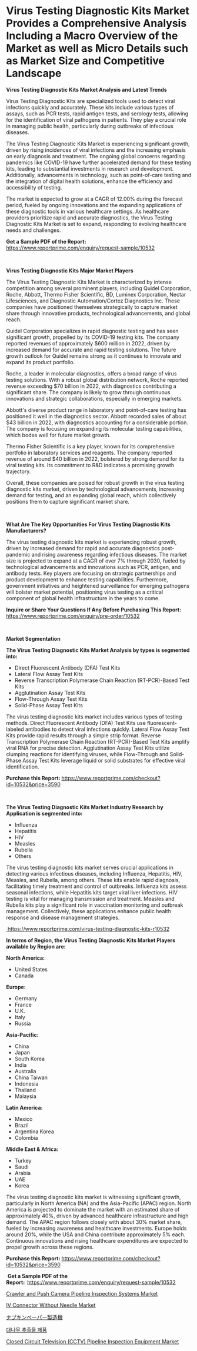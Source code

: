 <p><h1>Virus Testing Diagnostic Kits Market Provides a Comprehensive Analysis Including a Macro Overview of the Market as well as Micro Details such as Market Size and Competitive Landscape</h1></p><p><strong>Virus Testing Diagnostic Kits Market Analysis and Latest Trends</strong></p>
<p><p>Virus Testing Diagnostic Kits are specialized tools used to detect viral infections quickly and accurately. These kits include various types of assays, such as PCR tests, rapid antigen tests, and serology tests, allowing for the identification of viral pathogens in patients. They play a crucial role in managing public health, particularly during outbreaks of infectious diseases.</p><p>The Virus Testing Diagnostic Kits Market is experiencing significant growth, driven by rising incidences of viral infections and the increasing emphasis on early diagnosis and treatment. The ongoing global concerns regarding pandemics like COVID-19 have further accelerated demand for these testing kits, leading to substantial investments in research and development. Additionally, advancements in technology, such as point-of-care testing and the integration of digital health solutions, enhance the efficiency and accessibility of testing.</p><p>The market is expected to grow at a CAGR of 12.00% during the forecast period, fueled by ongoing innovations and the expanding applications of these diagnostic tools in various healthcare settings. As healthcare providers prioritize rapid and accurate diagnostics, the Virus Testing Diagnostic Kits Market is set to expand, responding to evolving healthcare needs and challenges.</p></p>
<p><strong>Get a Sample PDF of the Report:&nbsp;</strong> <a href="https://www.reportprime.com/enquiry/request-sample/10532">https://www.reportprime.com/enquiry/request-sample/10532</a></p>
<p>&nbsp;</p>
<p><strong>Virus Testing Diagnostic Kits Major Market Players</strong></p>
<p><p>The Virus Testing Diagnostic Kits Market is characterized by intense competition among several prominent players, including Quidel Corporation, Roche, Abbott, Thermo Fisher Scientific, BD, Luminex Corporation, Nectar Lifesciences, and Diagnostic Automation/Cortez Diagnostics Inc. These companies have positioned themselves strategically to capture market share through innovative products, technological advancements, and global reach.</p><p>Quidel Corporation specializes in rapid diagnostic testing and has seen significant growth, propelled by its COVID-19 testing kits. The company reported revenues of approximately $600 million in 2022, driven by increased demand for accurate and rapid testing solutions. The future growth outlook for Quidel remains strong as it continues to innovate and expand its product portfolio.</p><p>Roche, a leader in molecular diagnostics, offers a broad range of virus testing solutions. With a robust global distribution network, Roche reported revenue exceeding $70 billion in 2022, with diagnostics contributing a significant share. The company is likely to grow through continuous innovations and strategic collaborations, especially in emerging markets.</p><p>Abbott's diverse product range in laboratory and point-of-care testing has positioned it well in the diagnostics sector. Abbott recorded sales of about $43 billion in 2022, with diagnostics accounting for a considerable portion. The company is focusing on expanding its molecular testing capabilities, which bodes well for future market growth.</p><p>Thermo Fisher Scientific is a key player, known for its comprehensive portfolio in laboratory services and reagents. The company reported revenue of around $40 billion in 2022, bolstered by strong demand for its viral testing kits. Its commitment to R&D indicates a promising growth trajectory.</p><p>Overall, these companies are poised for robust growth in the virus testing diagnostic kits market, driven by technological advancements, increasing demand for testing, and an expanding global reach, which collectively positions them to capture significant market share.</p></p>
<p>&nbsp;</p>
<p><strong>What Are The Key Opportunities For Virus Testing Diagnostic Kits Manufacturers?</strong></p>
<p><p>The virus testing diagnostic kits market is experiencing robust growth, driven by increased demand for rapid and accurate diagnostics post-pandemic and rising awareness regarding infectious diseases. The market size is projected to expand at a CAGR of over 7% through 2030, fueled by technological advancements and innovations such as PCR, antigen, and antibody tests. Key players are focusing on strategic partnerships and product development to enhance testing capabilities. Furthermore, government initiatives and heightened surveillance for emerging pathogens will bolster market potential, positioning virus testing as a critical component of global health infrastructure in the years to come.</p></p>
<p><strong>Inquire or Share Your Questions If Any Before Purchasing This Report:</strong> <a href="https://www.reportprime.com/enquiry/pre-order/10532">https://www.reportprime.com/enquiry/pre-order/10532</a></p>
<p>&nbsp;</p>
<p><strong>Market Segmentation</strong></p>
<p><strong>The Virus Testing Diagnostic Kits Market Analysis by types is segmented into:</strong></p>
<p><ul><li>Direct Fluorescent Antibody (DFA) Test Kits</li><li>Lateral Flow Assay Test Kits</li><li>Reverse Transcription Polymerase Chain Reaction (RT-PCR)-Based Test Kits</li><li>Agglutination Assay Test Kits</li><li>Flow-Through Assay Test Kits</li><li>Solid-Phase Assay Test Kits</li></ul></p>
<p><p>The virus testing diagnostic kits market includes various types of testing methods. Direct Fluorescent Antibody (DFA) Test Kits use fluorescent-labeled antibodies to detect viral infections quickly. Lateral Flow Assay Test Kits provide rapid results through a simple strip format. Reverse Transcription Polymerase Chain Reaction (RT-PCR)-Based Test Kits amplify viral RNA for precise detection. Agglutination Assay Test Kits utilize clumping reactions for identifying viruses, while Flow-Through and Solid-Phase Assay Test Kits leverage liquid or solid substrates for effective viral identification.</p></p>
<p><strong>Purchase this Report:&nbsp;</strong><a href="https://www.reportprime.com/checkout?id=10532&price=3590">https://www.reportprime.com/checkout?id=10532&price=3590</a></p>
<p>&nbsp;</p>
<p><strong>The Virus Testing Diagnostic Kits Market Industry Research by Application is segmented into:</strong></p>
<p><ul><li>Influenza</li><li>Hepatitis</li><li>HIV</li><li>Measles</li><li>Rubella</li><li>Others</li></ul></p>
<p><p>The virus testing diagnostic kits market serves crucial applications in detecting various infectious diseases, including Influenza, Hepatitis, HIV, Measles, and Rubella, among others. These kits enable rapid diagnosis, facilitating timely treatment and control of outbreaks. Influenza kits assess seasonal infections, while Hepatitis kits target viral liver infections. HIV testing is vital for managing transmission and treatment. Measles and Rubella kits play a significant role in vaccination monitoring and outbreak management. Collectively, these applications enhance public health response and disease management strategies.</p></p>
<p><a href="https://www.reportprime.com/virus-testing-diagnostic-kits-r10532">&nbsp;https://www.reportprime.com/virus-testing-diagnostic-kits-r10532</a></p>
<p><strong>In terms of Region, the Virus Testing Diagnostic Kits Market Players available by Region are:</strong></p>
<p>
    <p> <strong> North America: </strong>
        <ul>
            <li>United States</li>
            <li>Canada</li>
        </ul>
        </p> 
    <p> <strong> Europe: </strong>
        <ul>
            <li>Germany</li>
            <li>France</li>
            <li>U.K.</li>
            <li>Italy</li>
            <li>Russia</li>
        </ul>
        </p> 
    <p> <strong> Asia-Pacific: </strong>
        <ul>
            <li>China</li>
            <li>Japan</li>
            <li>South Korea</li>
            <li>India</li>
            <li>Australia</li>
            <li>China Taiwan</li>
            <li>Indonesia</li>
            <li>Thailand</li>
            <li>Malaysia</li>
        </ul>
        </p> 
    <p> <strong> Latin America: </strong>
        <ul>
            <li>Mexico</li>
            <li>Brazil</li>
            <li>Argentina Korea</li>
            <li>Colombia</li>
        </ul>
        </p> 
    <p> <strong> Middle East & Africa: </strong>
        <ul>
            <li>Turkey</li>
            <li>Saudi</li>
            <li>Arabia</li>
            <li>UAE</li>
            <li>Korea</li>
        </ul>
    </p>
    </p>
<p><p>The virus testing diagnostic kits market is witnessing significant growth, particularly in North America (NA) and the Asia-Pacific (APAC) region. North America is projected to dominate the market with an estimated share of approximately 40%, driven by advanced healthcare infrastructure and high demand. The APAC region follows closely with about 30% market share, fueled by increasing awareness and healthcare investments. Europe holds around 20%, while the USA and China contribute approximately 5% each. Continuous innovations and rising healthcare expenditures are expected to propel growth across these regions.</p></p>
<p><strong>Purchase this Report: </strong><a href="https://www.reportprime.com/checkout?id=10532&price=3590">https://www.reportprime.com/checkout?id=10532&price=3590</a></p>
<p>&nbsp;<strong>Get a Sample PDF of the Report:&nbsp;&nbsp;</strong><a href="https://www.reportprime.com/enquiry/request-sample/10532">https://www.reportprime.com/enquiry/request-sample/10532</a></p>
<p><strong></strong></p>
<p><p><a href="https://medium.com/@usopmask_4716/the-market-for-crawler-and-push-camera-pipeline-inspection-systems-market-is-examined-in-this-cbce7f48d894">Crawler and Push Camera Pipeline Inspection Systems Market</a></p><p><a href="https://github.com/Annahawkins697/Market-Research-Report-List-1/blob/main/iv-connector-without-needle-market.md">IV Connector Without Needle Market</a></p><p><a href="https://medium.com/@solomonbode85/napkin-paper-making-machines-market-%E3%81%AE%E3%82%B0%E3%83%AD%E3%83%BC%E3%83%90%E3%83%AB%E5%B8%82%E5%A0%B4%E6%A6%82%E8%A6%81%E3%81%AF-%E4%B8%96%E7%95%8C%E3%81%8A%E3%82%88%E3%81%B3%E4%B8%BB%E8%A6%81%E5%B8%82%E5%A0%B4%E3%81%AB%E3%81%8A%E3%81%91%E3%82%8B%E6%A5%AD%E7%95%8C%E3%81%AB%E5%BD%B1%E9%9F%BF%E3%82%92%E4%B8%8E%E3%81%88%E3%82%8B%E4%B8%BB%E8%A6%81%E3%81%AA%E3%83%88%E3%83%AC%E3%83%B3%E3%83%89%E3%81%AB%E3%81%A4%E3%81%84%E3%81%A6-%E7%8B%AC%E8%87%AA%E3%81%AE%E8%A6%96%E7%82%B9%E3%82%92%E6%8F%90%E4%BE%9B%E3%81%97%E3%81%BE%E3%81%99-e852d0bba4c9">ナプキンペーパー製造機</a></p><p><a href="https://medium.com/@wallacbahrtyinger567686/%EC%84%B8%EA%B3%84-bamboo-extract-products-market-%EC%9D%80-2024%EC%97%90%EC%84%9C-2031%EB%A1%9C-%EC%97%B0%ED%8F%89%EA%B7%A0-%EC%A6%9D%EA%B0%80%EC%9C%A8%EC%9D%84-%EB%B3%B4%EC%9D%BC-%EA%B2%83%EC%9C%BC%EB%A1%9C-%EC%98%88%EC%83%81%EB%90%A9%EB%8B%88%EB%8B%A4-787bf65ff8b0">대나무 추출물 제품</a></p><p><a href="https://medium.com/@usopmask_4716/this-report-on-closed-circuit-television-cctv-pipeline-inspection-equipment-market-is-a-bf77dcea2405">Closed Circuit Television (CCTV) Pipeline Inspection Equipment Market</a></p></p>